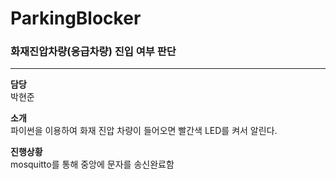 # ParkingBlocker

### 화재진압차량(응급차량) 진입 여부 판단
---
**담당**</br>
박현준  

**소개**</br>
파이썬을 이용하여 화재 진압 차량이 들어오면 빨간색 LED를 켜서 알린다.

**진행상황**</br>
mosquitto를 통해 중앙에 문자를 송신완료함

